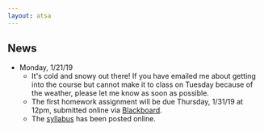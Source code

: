 ```yaml
---
layout: atsa
---
```


News
-------

* Monday, 1/21/19
  - It's cold and snowy out there! If you have emailed me about getting into the course but cannot make it to class on Tuesday because of the weather, please let me know as soon as possible.
  - The first homework assignment will be due Thursday, 1/31/19 at 12pm, submitted online via [Blackboard](https://blackboard.cornell.edu).
  - The [syllabus](https://maryclare.github.io/atsa/content/syllabus.pdf) has been posted online.